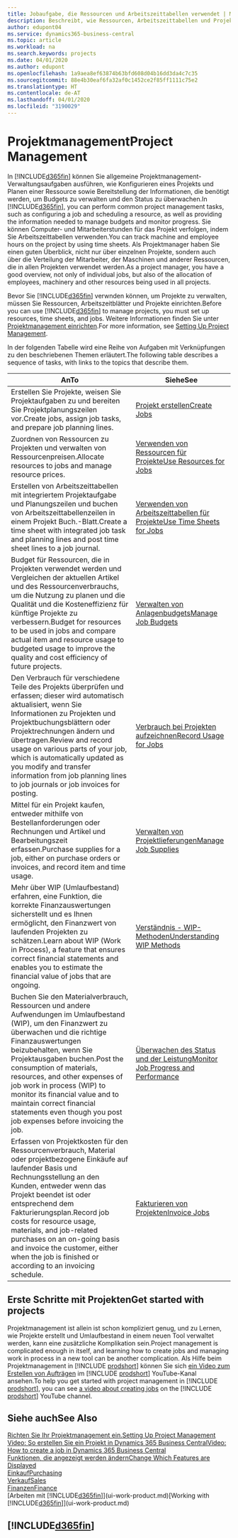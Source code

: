 ```yaml
---
title: Jobaufgabe, die Ressourcen und Arbeitszeittabellen verwendet | Microsoft Docs
description: Beschreibt, wie Ressourcen, Arbeitszeittabellen und Projekte genutzt werden, um Projekte zu verwalten.
author: edupont04
ms.service: dynamics365-business-central
ms.topic: article
ms.workload: na
ms.search.keywords: projects
ms.date: 04/01/2020
ms.author: edupont
ms.openlocfilehash: 1a9aea8ef63874b63bfd608d04b16dd3da4c7c35
ms.sourcegitcommit: 88e4b30eaf6fa32af0c1452ce2f85ff1111c75e2
ms.translationtype: HT
ms.contentlocale: de-AT
ms.lasthandoff: 04/01/2020
ms.locfileid: "3190029"
---
```

# <a name="project-management"></a><span data-ttu-id="48f3e-103">Projektmanagement</span><span class="sxs-lookup"><span data-stu-id="48f3e-103">Project Management</span></span>
<span data-ttu-id="48f3e-104">In [!INCLUDE[d365fin](includes/d365fin_md.md)] können Sie allgemeine Projektmanagement-Verwaltungsaufgaben ausführen, wie Konfigurieren eines Projekts und Planen einer Ressource sowie Bereitstellung der Informationen, die benötigt werden, um Budgets zu verwalten und den Status zu überwachen.</span><span class="sxs-lookup"><span data-stu-id="48f3e-104">In [!INCLUDE[d365fin](includes/d365fin_md.md)], you can perform common project management tasks, such as configuring a job and scheduling a resource, as well as providing the information needed to manage budgets and monitor progress.</span></span> <span data-ttu-id="48f3e-105">Sie können Computer- und Mitarbeiterstunden für das Projekt verfolgen, indem Sie Arbeitszeittabellen verwenden.</span><span class="sxs-lookup"><span data-stu-id="48f3e-105">You can track machine and employee hours on the project by using time sheets.</span></span> <span data-ttu-id="48f3e-106">Als Projektmanager haben Sie einen guten Überblick, nicht nur über einzelnen Projekte, sondern auch über die Verteilung der Mitarbeiter, der Maschinen und anderer Ressourcen, die in allen Projekten verwendet werden.</span><span class="sxs-lookup"><span data-stu-id="48f3e-106">As a project manager, you have a good overview, not only of individual jobs, but also of the allocation of employees, machinery and other resources being used in all projects.</span></span>

<span data-ttu-id="48f3e-107">Bevor Sie [!INCLUDE[d365fin](includes/d365fin_md.md)] verwnden können, um Projekte zu verwalten, müssen Sie Ressourcen, Arbeitszeitblätter und Projekte einrichten.</span><span class="sxs-lookup"><span data-stu-id="48f3e-107">Before you can use [!INCLUDE[d365fin](includes/d365fin_md.md)] to manage projects, you must set up resources, time sheets, and jobs.</span></span> <span data-ttu-id="48f3e-108">Weitere Informationen finden Sie unter [Projektmanagement einrichten](projects-setup-projects.md).</span><span class="sxs-lookup"><span data-stu-id="48f3e-108">For more information, see [Setting Up Project Management](projects-setup-projects.md).</span></span>  

<span data-ttu-id="48f3e-109">In der folgenden Tabelle wird eine Reihe von Aufgaben mit Verknüpfungen zu den beschriebenen Themen erläutert.</span><span class="sxs-lookup"><span data-stu-id="48f3e-109">The following table describes a sequence of tasks, with links to the topics that describe them.</span></span>

| <span data-ttu-id="48f3e-110">An</span><span class="sxs-lookup"><span data-stu-id="48f3e-110">To</span></span> | <span data-ttu-id="48f3e-111">Siehe</span><span class="sxs-lookup"><span data-stu-id="48f3e-111">See</span></span> |
| --- | --- |
| <span data-ttu-id="48f3e-112">Erstellen Sie Projekte, weisen Sie Projektaufgaben zu und bereiten Sie Projektplanungszeilen vor.</span><span class="sxs-lookup"><span data-stu-id="48f3e-112">Create jobs, assign job tasks, and prepare job planning lines.</span></span> |[<span data-ttu-id="48f3e-113">Projekt erstellen</span><span class="sxs-lookup"><span data-stu-id="48f3e-113">Create Jobs</span></span>](projects-how-create-jobs.md) |
| <span data-ttu-id="48f3e-114">Zuordnen von Ressourcen zu Projekten und verwalten von Ressourcenpreisen.</span><span class="sxs-lookup"><span data-stu-id="48f3e-114">Allocate resources to jobs and manage resource prices.</span></span> |[<span data-ttu-id="48f3e-115">Verwenden von Ressourcen für Projekte</span><span class="sxs-lookup"><span data-stu-id="48f3e-115">Use Resources for Jobs</span></span>](projects-how-use-resources.md) |
| <span data-ttu-id="48f3e-116">Erstellen von Arbeitszeittabellen mit integriertem Projektaufgabe und Planungszeilen und buchen von Arbeitszeittabellenzeilen in einem Projekt Buch.-Blatt.</span><span class="sxs-lookup"><span data-stu-id="48f3e-116">Create a time sheet with integrated job task and planning lines and post time sheet lines to a job journal.</span></span> |[<span data-ttu-id="48f3e-117">Verwenden von Arbeitszeittabellen für Projekte</span><span class="sxs-lookup"><span data-stu-id="48f3e-117">Use Time Sheets for Jobs</span></span>](projects-how-use-time-sheets.md) |
| <span data-ttu-id="48f3e-118">Budget für Ressourcen, die in Projekten verwendet werden und Vergleichen der aktuellen Artikel und des Ressourcenverbrauchs, um die Nutzung zu planen und die Qualität und die Kosteneffizienz für künftige Projekte zu verbessern.</span><span class="sxs-lookup"><span data-stu-id="48f3e-118">Budget for resources to be used in jobs and compare actual item and resource usage to budgeted usage to improve the quality and cost efficiency of future projects.</span></span> |[<span data-ttu-id="48f3e-119">Verwalten von Anlagenbudgets</span><span class="sxs-lookup"><span data-stu-id="48f3e-119">Manage Job Budgets</span></span>](projects-how-manage-budgets.md) |
| <span data-ttu-id="48f3e-120">Den Verbrauch für verschiedene Teile des Projekts überprüfen und erfassen; dieser wird automatisch aktualisiert, wenn Sie Informationen zu Projekten und Projektbuchungsblättern oder Projektrechnungen ändern und übertragen.</span><span class="sxs-lookup"><span data-stu-id="48f3e-120">Review and record usage on various parts of your job, which is automatically updated as you modify and transfer information from job planning lines to job journals or job invoices for posting.</span></span> |[<span data-ttu-id="48f3e-121">Verbrauch bei Projekten aufzeichnen</span><span class="sxs-lookup"><span data-stu-id="48f3e-121">Record Usage for Jobs</span></span>](projects-how-record-job-usage.md) |
| <span data-ttu-id="48f3e-122">Mittel für ein Projekt kaufen, entweder mithilfe von Bestellanforderungen oder Rechnungen und Artikel und Bearbeitungszeit erfassen.</span><span class="sxs-lookup"><span data-stu-id="48f3e-122">Purchase supplies for a job, either on purchase orders or invoices, and record item and time usage.</span></span> |[<span data-ttu-id="48f3e-123">Verwalten von Projektlieferungen</span><span class="sxs-lookup"><span data-stu-id="48f3e-123">Manage Job Supplies</span></span>](projects-how-manage-project-supplies.md) |
| <span data-ttu-id="48f3e-124">Mehr über WIP (Umlaufbestand) erfahren, eine Funktion, die korrekte Finanzauswertungen sicherstellt und es Ihnen ermöglicht, den Finanzwert von laufenden Projekten zu schätzen.</span><span class="sxs-lookup"><span data-stu-id="48f3e-124">Learn about WIP (Work in Process), a feature that ensures correct financial statements and enables you to estimate the financial value of jobs that are ongoing.</span></span> |[<span data-ttu-id="48f3e-125">Verständnis - WIP-Methoden</span><span class="sxs-lookup"><span data-stu-id="48f3e-125">Understanding WIP Methods</span></span>](projects-understanding-wip.md) |
| <span data-ttu-id="48f3e-126">Buchen Sie den Materialverbrauch, Ressourcen und andere Aufwendungen im Umlaufbestand (WIP), um den Finanzwert zu überwachen und die richtige Finanzauswertungen beizubehalten, wenn Sie Projektausgaben buchen.</span><span class="sxs-lookup"><span data-stu-id="48f3e-126">Post the consumption of materials, resources, and other expenses of job work in process (WIP) to monitor its financial value and to maintain correct financial statements even though you post job expenses before invoicing the job.</span></span> |[<span data-ttu-id="48f3e-127">Überwachen des Status und der Leistung</span><span class="sxs-lookup"><span data-stu-id="48f3e-127">Monitor Job Progress and Performance</span></span>](projects-how-monitor-progress-performance.md) |
| <span data-ttu-id="48f3e-128">Erfassen von Projektkosten für den Ressourcenverbrauch, Material oder projektbezogene Einkäufe auf laufender Basis und Rechnungsstellung an den Kunden, entweder wenn das Projekt beendet ist oder entsprechend dem Fakturierungsplan.</span><span class="sxs-lookup"><span data-stu-id="48f3e-128">Record job costs for resource usage, materials, and job-related purchases on an on-going basis and invoice the customer, either when the job is finished or according to an invoicing schedule.</span></span> |[<span data-ttu-id="48f3e-129">Fakturieren von Projekten</span><span class="sxs-lookup"><span data-stu-id="48f3e-129">Invoice Jobs</span></span>](projects-how-invoice-jobs.md) |

## <a name="get-started-with-projects"></a><span data-ttu-id="48f3e-130">Erste Schritte mit Projekten</span><span class="sxs-lookup"><span data-stu-id="48f3e-130">Get started with projects</span></span>

<span data-ttu-id="48f3e-131">Projektmanagement ist allein ist schon kompliziert genug, und zu Lernen, wie Projekte erstellt und Umlaufbestand in einem neuen Tool verwaltet werden, kann eine zusätzliche Komplikation sein.</span><span class="sxs-lookup"><span data-stu-id="48f3e-131">Project management is complicated enough in itself, and learning how to create jobs and managing work in process in a new tool can be another complication.</span></span> <span data-ttu-id="48f3e-132">Als Hilfe beim Projektmanagement in [!INCLUDE [prodshort](includes/prodshort.md)] können Sie sich [ein Video zum Erstellen von Aufträgen](https://www.youtube.com/watch?v=VqaPWr7BWmw) im [!INCLUDE [prodshort](includes/prodshort.md)] YouTube-Kanal ansehen.</span><span class="sxs-lookup"><span data-stu-id="48f3e-132">To help you get started with project management in [!INCLUDE [prodshort](includes/prodshort.md)], you can see [a video about creating jobs](https://www.youtube.com/watch?v=VqaPWr7BWmw) on the [!INCLUDE [prodshort](includes/prodshort.md)] YouTube channel.</span></span>  

## <a name="see-also"></a><span data-ttu-id="48f3e-133">Siehe auch</span><span class="sxs-lookup"><span data-stu-id="48f3e-133">See Also</span></span>

[<span data-ttu-id="48f3e-134">Richten Sie Ihr Projektmanagement ein.</span><span class="sxs-lookup"><span data-stu-id="48f3e-134">Setting Up Project Management</span></span>](projects-setup-projects.md)  
[<span data-ttu-id="48f3e-135">Video: So erstellen Sie ein Projekt in Dynamics 365 Business Central</span><span class="sxs-lookup"><span data-stu-id="48f3e-135">Video: How to create a job in Dynamics 365 Business Central</span></span>](https://www.youtube.com/watch?v=VqaPWr7BWmw)  
[<span data-ttu-id="48f3e-136">Funktionen, die angezeigt werden ändern</span><span class="sxs-lookup"><span data-stu-id="48f3e-136">Change Which Features are Displayed</span></span>](ui-experiences.md)  
[<span data-ttu-id="48f3e-137">Einkauf</span><span class="sxs-lookup"><span data-stu-id="48f3e-137">Purchasing</span></span>](purchasing-manage-purchasing.md)  
[<span data-ttu-id="48f3e-138">Verkauf</span><span class="sxs-lookup"><span data-stu-id="48f3e-138">Sales</span></span>](sales-manage-sales.md)  
[<span data-ttu-id="48f3e-139">Finanzen</span><span class="sxs-lookup"><span data-stu-id="48f3e-139">Finance</span></span>](finance.md)  
<span data-ttu-id="48f3e-140">[Arbeiten mit [!INCLUDE[d365fin](includes/d365fin_md.md)]](ui-work-product.md)</span><span class="sxs-lookup"><span data-stu-id="48f3e-140">[Working with [!INCLUDE[d365fin](includes/d365fin_md.md)]](ui-work-product.md)</span></span>  

## [!INCLUDE[d365fin](includes/free_trial_md.md)]  

